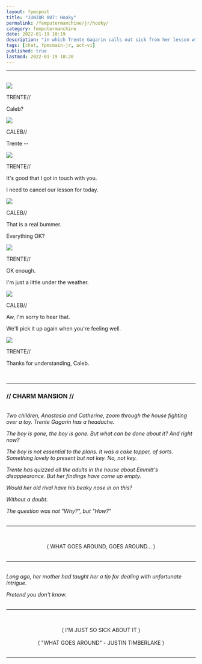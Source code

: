 ```yaml
---
layout: fpmcpost
title: "JUNIOR 007: Hooky"
permalink: /femputermanchine/jr/hooky/
category: femputermanchine
date: 2022-01-19 10:19
description: "in which Trente Gagarin calls out sick from her lesson with Caleb"
tags: [chat, fpmcmain-jr, act-vi]
published: true
lastmod: 2022-01-19 10:20
---
```

[//]: # (  1/19/22  -added)
[//]: # (  1/06/25  -song credited)

*****
<br>
<div class="chat-box">
<img src="{{ site.url }}/assets/tb/trente-gratstb.jpg" class="chat-portrait" />
<p class="ppl-sez">TRENTE//</p>
<p class="ppl-sez">Caleb?</p>
</div>

<div class="chat-box">
<img src="{{ site.url }}/assets/tb/caleb.jpg" class="chat-portrait" />
<p class="ppl-sez">CALEB//</p>
<p class="ppl-sez">Trente --</p>
</div>

<div class="chat-box">
<img src="{{ site.url }}/assets/tb/trente-gratstb.jpg" class="chat-portrait" />
<p class="ppl-sez">TRENTE//</p>
<p class="ppl-sez">It's good that I got in touch with you.</p>
<p class="ppl-sez">I need to cancel our lesson for today.</p>
</div>

<div class="chat-box">
<img src="{{ site.url }}/assets/tb/caleb.jpg" class="chat-portrait" />
<p class="ppl-sez">CALEB//</p>
<p class="ppl-sez">That is a real bummer.</p>
<p class="ppl-sez">Everything OK?</p>
</div>

<div class="chat-box">
<img src="{{ site.url }}/assets/tb/trente-gratstb.jpg" class="chat-portrait" />
<p class="ppl-sez">TRENTE//</p>
<p class="ppl-sez">OK enough.</p>
<p class="ppl-sez">I'm just a little under the weather.</p>
</div>

<div class="chat-box">
<img src="{{ site.url }}/assets/tb/caleb.jpg" class="chat-portrait" />
<p class="ppl-sez">CALEB//</p>
<p class="ppl-sez">Aw, I'm sorry to hear that.</p>
<p class="ppl-sez">We'll pick it up again when you're feeling well.</p>
</div>

<div class="chat-box">
<img src="{{ site.url }}/assets/tb/trente-gratstb.jpg" class="chat-portrait" />
<p class="ppl-sez">TRENTE//</p>
<p class="ppl-sez">Thanks for understanding, Caleb.</p>
</div>
<br>

*****
### // CHARM MANSION //

<BR><I>Two children, Anastasia and Catherine, zoom through the house fighting over a toy. Trente Gagarin has a headache.</i>

<i>The boy is gone, the boy is gone. But what can be done about it? And right now?</i>

<i>The boy is not essential to the plans. It was a cake topper, of sorts. Something lovely to present but not key. No, not key.</i>

<i>Trente has quizzed all the adults in the house about Emmitt's disappearance. But her findings have come up empty.</i>

<i>Would her old rival have his beaky nose in on this?</i>

<i>Without a doubt.</i>

<i>The question was not "Why?", but "How?"</i>
<BR><BR>

*****

<BR><center>( WHAT GOES AROUND, GOES AROUND... )</center>
<br>

*****
<br><i>Long ago, her mother had taught her a tip for dealing with unfortunate intrigue.</i>

<i>Pretend you don't know.</i>
<br><br>

*****

<br><center>( I'M JUST SO SICK ABOUT IT )</center>
<br><center>( "WHAT GOES AROUND" - JUSTIN TIMBERLAKE )</center>
<br>

*****

